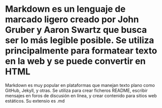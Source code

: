 <!-- Autor: Daniel Benjamin Perez Morales -->
<!-- GitHub: https://github.com/DanielBenjaminPerezMoralesDev13 -->
<!-- GitLab: https://gitlab.com/DanielBenjaminPerezMoralesDev13 -->
<!-- Correo electrónico: danielperezdev@proton.me -->

# Markdown es un lenguaje de marcado ligero creado por John Gruber y Aaron Swartz que busca ser lo más legible posible. Se utiliza principalmente para formatear texto en la web y se puede convertir en HTML

Markdown es muy popular en plataformas que manejan texto plano como GitHub, Jekyll, y otras. Se utiliza para crear ficheros README, escribir mensajes en foros de discusión en línea, y crear contenido para sitios web estáticos. Su extensio es .md
